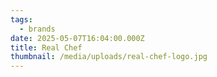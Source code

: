 ```yaml
---
tags:
  - brands
date: 2025-05-07T16:04:00.000Z
title: Real Chef
thumbnail: /media/uploads/real-chef-logo.jpg
---
```

